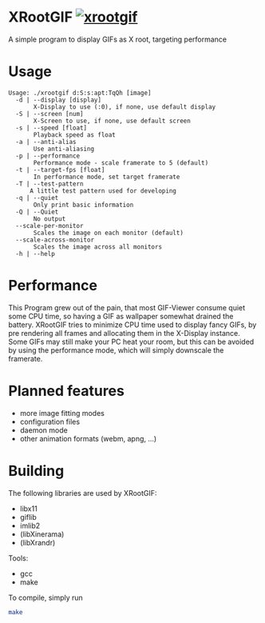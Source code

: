 # XRootGIF [![xrootgif](https://img.shields.io/aur/version/xrootgif.svg)](https://aur.archlinux.org/packages/xrootgif/)
A simple program to display GIFs as X root, targeting performance

# Usage
``` text
Usage: ./xrootgif d:S:s:apt:TqQh [image]
  -d | --display [display]
       X-Display to use (:0), if none, use default display
  -S | --screen [num]
       X-Screen to use, if none, use default screen
  -s | --speed [float]
       Playback speed as float
  -a | --anti-alias
       Use anti-aliasing
  -p | --performance
       Performance mode - scale framerate to 5 (default)
  -t | --target-fps [float]
       In performance mode, set target framerate
  -T | --test-pattern
      A little test pattern used for developing
  -q | --quiet
       Only print basic information
  -Q | --Quiet
       No output
  --scale-per-monitor
       Scales the image on each monitor (default)
  --scale-across-monitor
       Scales the image across all monitors
  -h | --help
```

# Performance
This Program grew out of the pain, that most GIF-Viewer consume quiet
some CPU time, so having a GIF as wallpaper somewhat drained the battery.
XRootGIF tries to minimize CPU time used to display fancy GIFs,
by pre rendering all frames and allocating them in the X-Display instance.
Some GIFs may still make your PC heat your room, but this can be
avoided by using the performance mode, which will simply downscale
the framerate.

# Planned features

- more image fitting modes
- configuration files
- daemon mode
- other animation formats (webm, apng, ...)

# Building
The following libraries are used by XRootGIF:

- libx11
- giflib
- imlib2
- (libXinerama)
- (libXrandr)

Tools:

- gcc
- make

To compile, simply run

``` sh
make
```

